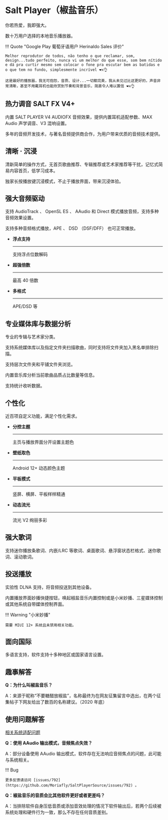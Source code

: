 # Salt Player（椒盐音乐）

你若热爱，我即强大。

数十万用户选择的本地音乐播放器。

!!! Quote "Google Play 葡萄牙语用户 Herinaldo Sales 评价"

    Melhor reprodutor de todos, não tenho o que reclamar, som, design...tudo perfeito, nunca vi um melhor do que esse, som bem nítido e dá pra curtir mesmo sem colocar o fone pra escutar bem as batidas e o que tem no fundo, simplesmente incrível ❤♓👌

    这是最好的播放器，我无可抱怨，音质、设计...一切都完美，我从未见过比这更好的，声音非常清晰，甚至不用戴耳机也能欣赏到节奏和背景音乐，简直令人难以置信 ❤♓👌

## 热力调音 SALT FX V4+

内置 SALT PLAYER V4 AUDIOFX 音频效果，提供内置耳机适配参数、MAX Audio 声学调音、V3 混响设置。

多年的音频开发技术，与著名音频提供商合作，为用户带来优质的音频技术提供。

## 清晰 · 沉浸

清新简单的操作方式，无首页歌曲推荐、专辑推荐或艺术家推荐等干扰，记忆式简易内容首页，低学习成本。

独家长按播放键沉浸模式，不止于播放界面，带来沉浸体验。

## 强大音频驱动

支持 AudioTrack 、 OpenSL ES 、 AAudio 和 Direct 模式播放音频，支持多种音频效果设置。

支持多种音频格式播放，APE 、 DSD （DSF/DFF） 也可正常播放。

<div class="grid cards" markdown>

-   __浮点支持__
    
    ---

    支持浮点位数解码

-   __超强倍数__
    
    ---

    最高 40 倍数

-   __多格式__
    
    ---

    APE/DSD 等

</div>

## 专业媒体库与数据分析

专业的专辑与艺术家分类。

支持系统媒体库以及指定文件夹扫描歌曲，同时支持将文件夹加入黑名单排除扫描。

支持层次文件夹和平铺文件夹浏览。

内置音乐库分析当前歌曲品质占比数量等信息。

支持统计收听数据。

## 个性化

近百项自定义功能，满足个性化需求。

<div class="grid cards" markdown>

-   __分控主题__
    
    ---

    主页与播放界面分开设置主题色

-   __壁纸取色__
    
    ---

    Android 12+ 动态颜色主题

-   __平板模式__
    
    ---

    竖屏、横屏、平板样样精通

-   __动态流光__
    
    ---

    流光 V2 绚丽多彩

</div>

## 强大歌词

支持迷你播放条歌词、内嵌/LRC 等歌词、桌面歌词、悬浮窗状态栏格式、迷你歌词、滚动歌词。

## 投送播放

实验性 DLNA 支持，将音频投送到其他设备。

内置播放界面妙播快捷按钮，唤起椒盐音乐内置控制或是小米妙播、三星媒体控制或其他系统自带媒体控制界面。

!!! Warning "小米妙播"

    需要 MIUI 12+ 系统且未禁用相关功能。

## 面向国际

多语言支持，软件支持十多种地区或国家语言设置。

## 趣事解答

__Q：为什么叫椒盐音乐？__

A：来源于昵称“不要糖醋放椒盐”，名称最终为在网友征集留言中选出，在两个征集帖子下网友给出了数百的名称建议。（2020 年底）

## 使用问题解答

[相关系统适配问题](adaptation.md)

**Q：使用 AAudio 输出模式，音频焦点失效？**

A：部分设备使用 AAudio 输出模式，软件存在无法响应音频焦点的问题，此可能与系统相关。

!!! Bug

    更多反馈请访问 [issues/792](https://github.com/Moriafly/SaltPlayerSource/issues/792) 。

**Q：椒盐音乐的音质会比其他软件更好或者更差吗？**

A：当排除软件自身压低音质或添加音效处理的情况下软件输出后，若两个后续被系统处理和硬件行为一致，那么不存在任何音质差别。